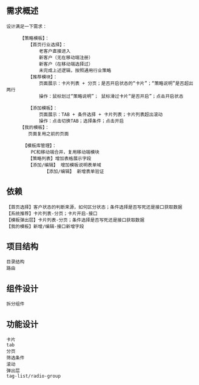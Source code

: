 ## 需求概述
	设计满足一下需求：
		
		 【策略模板】：
			【首页行业选择】：
				老客户直接进入
				新客户（无在移动端注册）
				新客户（在移动端选择过）
				未完成上述逻辑，按照通用行业策略
			【推荐模块】：
				页面展示：卡片列表 + 分页；是否开启状态的“卡片”；“策略说明”是否超出两行
				操作：鼠标划过“策略说明”； 鼠标滑过卡片“是否开启”；点击开启状态

			【添加模板】：
				页面展示：TAB + 条件选择 + 卡片列表；卡片列表超出滚动
				操作：点击切换TAB；选择条件；点击开启
		 【我的模板】：
			页面复用之前的页面
		        
		  【模板库管理】：
			 PC和移动端合并，复用移动端模块
			【策略列表】增加表格展示字段
			【添加/编辑】 增加模板说明表单域
		          【添加/编辑】 新增表单验证
		

## 依赖
	【首页选择】客户状态的判断来源，如何区分状态；条件选择是否写死还是接口获取数据
	【系统推荐】卡片列表-分页；卡片开启-接口
	【模板弹出层】卡片列表-分页；条件选择是否写死还是接口获取数据
	【我的模板】新增/编辑-接口新增字段
	
## 项目结构
	目录结构
	路由

## 组件设计
	拆分组件

## 功能设计
	卡片
	tab
	分页
	筛选条件
	滚动
	弹出层
	tag-list/radio-group
	